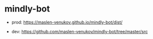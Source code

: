 # mindly-bot

- prod: https://maslen-venukov.github.io/mindly-bot/dist/

- dev: https://github.com/maslen-venukov/mindly-bot/tree/master/src